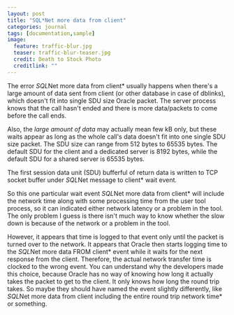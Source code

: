 ```yaml
---
layout: post
title: "SQL*Net more data from client"
categories: journal
tags: [documentation,sample]
image:
  feature: traffic-blur.jpg
  teaser: traffic-blur-teaser.jpg
  credit: Death to Stock Photo
  creditlink: ""
---
```


The error *SQL*Net more data from client* usually happens when there's a large amount of data sent from client (or other database in case of dblinks), which doesn't fit into single SDU size Oracle packet. The server process knows that the call hasn't ended and there is more data/packets to come before the call ends.

Also, the *large amount of data* may actually mean few kB only, but these waits appear as long as the whole call's data doesn't fit into one single SDU size packet. The SDU size can range from 512 bytes to 65535 bytes. The default SDU for the client and a dedicated server is 8192 bytes, while the default SDU for a shared server is 65535 bytes.

The first session data unit (SDU) bufferful of return data is written to TCP socket buffer under *SQL*Net message to client* wait event.

So this one particular wait event *SQL*Net more data from client* will include the network time along with some processing time from the user tool process, so it can indicated either network latency or a problem in the tool. The only problem I guess is there isn't much way to know whether the slow down is because of the network or a problem in the tool.

However, it appears that time is logged to that event only until the packet is turned over to the network. It appears that Oracle then starts logging time to the *SQL*Net more data FROM client* event while it waits for the next response from the client. Therefore, the actual network transfer time is clocked to the wrong event. You can understand why the developers made this choice, because Oracle has no way of knowing how long it actually takes the packet to get to the client. It only knows how long the round trip takes. So maybe they should have named the event slightly differently, like *SQL*Net more data from client including the entire round trip network time* or something.
